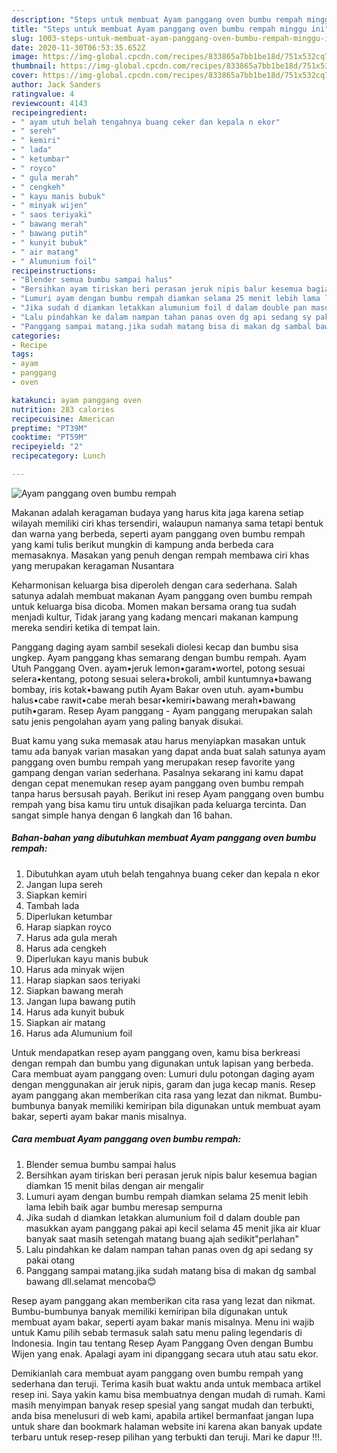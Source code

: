 ```yaml
---
description: "Steps untuk membuat Ayam panggang oven bumbu rempah minggu ini"
title: "Steps untuk membuat Ayam panggang oven bumbu rempah minggu ini"
slug: 1003-steps-untuk-membuat-ayam-panggang-oven-bumbu-rempah-minggu-ini
date: 2020-11-30T06:53:35.652Z
image: https://img-global.cpcdn.com/recipes/833865a7bb1be18d/751x532cq70/ayam-panggang-oven-bumbu-rempah-foto-resep-utama.jpg
thumbnail: https://img-global.cpcdn.com/recipes/833865a7bb1be18d/751x532cq70/ayam-panggang-oven-bumbu-rempah-foto-resep-utama.jpg
cover: https://img-global.cpcdn.com/recipes/833865a7bb1be18d/751x532cq70/ayam-panggang-oven-bumbu-rempah-foto-resep-utama.jpg
author: Jack Sanders
ratingvalue: 4
reviewcount: 4143
recipeingredient:
- " ayam utuh belah tengahnya buang ceker dan kepala n ekor"
- " sereh"
- " kemiri"
- " lada"
- " ketumbar"
- " royco"
- " gula merah"
- " cengkeh"
- " kayu manis bubuk"
- " minyak wijen"
- " saos teriyaki"
- " bawang merah"
- " bawang putih"
- " kunyit bubuk"
- " air matang"
- " Alumunium foil"
recipeinstructions:
- "Blender semua bumbu sampai halus"
- "Bersihkan ayam tiriskan beri perasan jeruk nipis balur kesemua bagian diamkan 15 menit bilas dengan air mengalir"
- "Lumuri ayam dengan bumbu rempah diamkan selama 25 menit lebih lama lebih baik agar bumbu meresap sempurna"
- "Jika sudah d diamkan letakkan alumunium foil d dalam double pan masukkan ayam panggang pakai api kecil selama 45 menit jika air kluar banyak saat masih setengah matang buang ajah sedikit&#34;perlahan&#34;"
- "Lalu pindahkan ke dalam nampan tahan panas oven dg api sedang sy pakai otang"
- "Panggang sampai matang.jika sudah matang bisa di makan dg sambal bawang dll.selamat mencoba😊"
categories:
- Recipe
tags:
- ayam
- panggang
- oven

katakunci: ayam panggang oven 
nutrition: 283 calories
recipecuisine: American
preptime: "PT39M"
cooktime: "PT59M"
recipeyield: "2"
recipecategory: Lunch

---
```



![Ayam panggang oven bumbu rempah](https://img-global.cpcdn.com/recipes/833865a7bb1be18d/751x532cq70/ayam-panggang-oven-bumbu-rempah-foto-resep-utama.jpg)

Makanan adalah keragaman budaya yang harus kita jaga karena setiap wilayah memiliki ciri khas tersendiri, walaupun namanya sama tetapi bentuk dan warna yang berbeda, seperti ayam panggang oven bumbu rempah yang kami tulis berikut mungkin di kampung anda berbeda cara memasaknya. Masakan yang penuh dengan rempah membawa ciri khas yang merupakan keragaman Nusantara

Keharmonisan keluarga bisa diperoleh dengan cara sederhana. Salah satunya adalah membuat makanan Ayam panggang oven bumbu rempah untuk keluarga bisa dicoba. Momen makan bersama orang tua sudah menjadi kultur, Tidak jarang yang kadang mencari makanan kampung mereka sendiri ketika di tempat lain.

Panggang daging ayam sambil sesekali diolesi kecap dan bumbu sisa ungkep. Ayam panggang khas semarang dengan bumbu rempah. Ayam Utuh Panggang Oven. ayam•jeruk lemon•garam•wortel, potong sesuai selera•kentang, potong sesuai selera•brokoli, ambil kuntumnya•bawang bombay, iris kotak•bawang putih Ayam Bakar oven utuh. ayam•bumbu halus•cabe rawit•cabe merah besar•kemiri•bawang merah•bawang putih•garam. Resep Ayam panggang - Ayam panggang merupakan salah satu jenis pengolahan ayam yang paling banyak disukai.

Buat kamu yang suka memasak atau harus menyiapkan masakan untuk tamu ada banyak varian masakan yang dapat anda buat salah satunya ayam panggang oven bumbu rempah yang merupakan resep favorite yang gampang dengan varian sederhana. Pasalnya sekarang ini kamu dapat dengan cepat menemukan resep ayam panggang oven bumbu rempah tanpa harus bersusah payah.
Berikut ini resep Ayam panggang oven bumbu rempah yang bisa kamu tiru untuk disajikan pada keluarga tercinta. Dan sangat simple hanya dengan 6 langkah dan 16 bahan.


<!--inarticleads1-->

##### Bahan-bahan yang dibutuhkan membuat Ayam panggang oven bumbu rempah:

1. Dibutuhkan  ayam utuh belah tengahnya buang ceker dan kepala n ekor
1. Jangan lupa  sereh
1. Siapkan  kemiri
1. Tambah  lada
1. Diperlukan  ketumbar
1. Harap siapkan  royco
1. Harus ada  gula merah
1. Harus ada  cengkeh
1. Diperlukan  kayu manis bubuk
1. Harus ada  minyak wijen
1. Harap siapkan  saos teriyaki
1. Siapkan  bawang merah
1. Jangan lupa  bawang putih
1. Harus ada  kunyit bubuk
1. Siapkan  air matang
1. Harus ada  Alumunium foil


Untuk mendapatkan resep ayam panggang oven, kamu bisa berkreasi dengan rempah dan bumbu yang digunakan untuk lapisan yang berbeda. Cara membuat ayam panggang oven: Lumuri dulu potongan daging ayam dengan menggunakan air jeruk nipis, garam dan juga kecap manis. Resep ayam panggang akan memberikan cita rasa yang lezat dan nikmat. Bumbu-bumbunya banyak memiliki kemiripan bila digunakan untuk membuat ayam bakar, seperti ayam bakar manis misalnya. 

<!--inarticleads2-->

##### Cara membuat  Ayam panggang oven bumbu rempah:

1. Blender semua bumbu sampai halus
1. Bersihkan ayam tiriskan beri perasan jeruk nipis balur kesemua bagian diamkan 15 menit bilas dengan air mengalir
1. Lumuri ayam dengan bumbu rempah diamkan selama 25 menit lebih lama lebih baik agar bumbu meresap sempurna
1. Jika sudah d diamkan letakkan alumunium foil d dalam double pan masukkan ayam panggang pakai api kecil selama 45 menit jika air kluar banyak saat masih setengah matang buang ajah sedikit&#34;perlahan&#34;
1. Lalu pindahkan ke dalam nampan tahan panas oven dg api sedang sy pakai otang
1. Panggang sampai matang.jika sudah matang bisa di makan dg sambal bawang dll.selamat mencoba😊


Resep ayam panggang akan memberikan cita rasa yang lezat dan nikmat. Bumbu-bumbunya banyak memiliki kemiripan bila digunakan untuk membuat ayam bakar, seperti ayam bakar manis misalnya. Menu ini wajib untuk Kamu pilih sebab termasuk salah satu menu paling legendaris di Indonesia. Ingin tau tentang Resep Ayam Panggang Oven dengan Bumbu Wijen yang enak. Apalagi ayam ini dipanggang secara utuh atau satu ekor. 

Demikianlah cara membuat ayam panggang oven bumbu rempah yang sederhana dan teruji. Terima kasih buat waktu anda untuk membaca artikel resep ini. Saya yakin kamu bisa membuatnya dengan mudah di rumah. Kami masih menyimpan banyak resep spesial yang sangat mudah dan terbukti, anda bisa menelusuri di web kami, apabila artikel bermanfaat jangan lupa untuk share dan bookmark halaman website ini karena akan banyak update terbaru untuk resep-resep pilihan yang terbukti dan teruji. Mari ke dapur !!!. 
